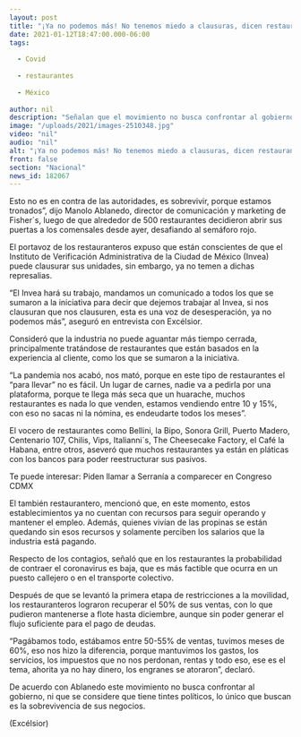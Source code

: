 ```yaml
---
layout: post
title: "¡Ya no podemos más! No tenemos miedo a clausuras, dicen restauranteros"
date: 2021-01-12T18:47:00.000-06:00
tags:
  
  - Covid
  
  - restaurantes
  
  - México
  
author: nil
description: "Señalan que el movimiento no busca confrontar al gobierno, ni que se considere que tiene tintes políticos, lo único que buscan es la sobrevivencia de sus negocios"
image: "/uploads/2021/images-2510348.jpg"
video: "nil"
audio: "nil"
alt: "¡Ya no podemos más! No tenemos miedo a clausuras, dicen restauranteros"
front: false
section: "Nacional"
news_id: 182067
---
```


Esto no es en contra de las autoridades, es sobrevivir, porque estamos tronados”, dijo Manolo Ablanedo, director de comunicación y marketing de Fisher´s, luego de que alrededor de 500 restaurantes decidieron abrir sus puertas a los comensales desde ayer, desafiando al semáforo rojo.

El portavoz de los restauranteros expuso que están conscientes de que el Instituto de Verificación Administrativa de la Ciudad de México (Invea) puede clausurar sus unidades, sin embargo, ya no temen a dichas represalias.

“El Invea hará su trabajo, mandamos un comunicado a todos los que se sumaron a la iniciativa para decir que dejemos trabajar al Invea, si nos clausuran que nos clausuren, esta es una voz de desesperación, ya no podemos más”, aseguró en entrevista con Excélsior.

Consideró que la industria no puede aguantar más tiempo cerrada, principalmente tratándose de restaurantes que están basados en la experiencia al cliente, como los que se sumaron a la iniciativa.

“La pandemia nos acabó, nos mató, porque en este tipo de restaurantes el “para llevar” no es fácil. Un lugar de carnes, nadie va a pedirla por una plataforma, porque te llega más seca que un huarache, muchos restaurantes es nada lo que venden, estamos vendiendo entre 10 y 15%, con eso no sacas ni la nómina, es endeudarte todos los meses”.

El vocero de restaurantes como Bellini, la Bipo, Sonora Grill, Puerto Madero, Centenario 107, Chilis, Vips, Italianni´s, The Cheesecake Factory, el Café la Habana, entre otros, aseveró que muchos restaurantes ya están en pláticas con los bancos para poder reestructurar sus pasivos.

Te puede interesar: Piden llamar a Serranía a comparecer en Congreso CDMX

El también restaurantero, mencionó que, en este momento, estos establecimientos ya no cuentan con recursos para seguir operando y mantener el empleo. Además, quienes vivían de las propinas se están quedando sin esos recursos y solamente perciben los salarios que la industria está pagando.

Respecto de los contagios, señaló que en los restaurantes la probabilidad de contraer el coronavirus es baja, que es más factible que ocurra en un puesto callejero o en el transporte colectivo.

Después de que se levantó la primera etapa de restricciones a la movilidad, los restauranteros lograron recuperar el 50% de sus ventas, con lo que pudieron mantenerse a flote hasta diciembre, aunque sin poder generar el flujo suficiente para el pago de deudas.

“Pagábamos todo, estábamos entre 50-55% de ventas, tuvimos meses de 60%, eso nos hizo la diferencia, porque mantuvimos los gastos, los servicios, los impuestos que no nos perdonan, rentas y todo eso, ese es el tema, ahorita ya no hay dinero, los engranes se atoraron”, declaró.

De acuerdo con Ablanedo este movimiento no busca confrontar al gobierno, ni que se considere que tiene tintes políticos, lo único que buscan es la sobrevivencia de sus negocios.

(Excélsior)